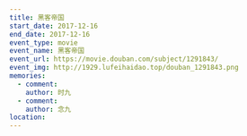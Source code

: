 ```yaml
---
title: 黑客帝国
start_date: 2017-12-16
end_date: 2017-12-16
event_type: movie
event_name: 黑客帝国
event_url: https://movie.douban.com/subject/1291843/
event_img: http://1929.lufeihaidao.top/douban_1291843.png
memories:
  - comment: 
    author: 时九
  - comment: 
    author: 念九
location: 
---
```

